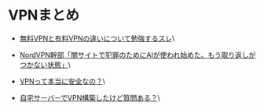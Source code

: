 # VPNまとめ

* [無料VPNと有料VPNの違いについて勉強するスレ](https://kininaru-shufu.com/%E7%84%A1%E6%96%99vpn%E3%81%A8%E6%9C%89%E6%96%99vpn%E3%81%AE%E9%81%95%E3%81%84%E3%81%AB%E3%81%A4%E3%81%84%E3%81%A6%E5%8B%89%E5%BC%B7%E3%81%99%E3%82%8B%E3%82%B9%E3%83%AC/)\

* [NordVPN幹部「闇サイトで犯罪のためにAIが使われ始めた。もう取り返しがつかない状態」](https://kininaru-shufu.com/nordvpn%E5%B9%B9%E9%83%A8%E3%80%8C%E9%97%87%E3%82%B5%E3%82%A4%E3%83%88%E3%81%A7%E7%8A%AF%E7%BD%AA%E3%81%AE%E3%81%9F%E3%82%81%E3%81%ABai%E3%81%8C%E4%BD%BF%E3%82%8F%E3%82%8C%E5%A7%8B%E3%82%81%E3%81%9F/)\

* [VPNって本当に安全なの？](https://kininaru-shufu.com/vpn%E3%81%A3%E3%81%A6%E6%9C%AC%E5%BD%93%E3%81%AB%E5%AE%89%E5%85%A8%E3%81%AA%E3%81%AE%EF%BC%9F/)\

* [自宅サーバーでVPN構築したけど質問ある？](https://kininaru-shufu.com/%E8%87%AA%E5%AE%85%E3%82%B5%E3%83%BC%E3%83%90%E3%83%BC%E3%81%A7vpn%E6%A7%8B%E7%AF%89%E3%81%97%E3%81%9F%E3%81%91%E3%81%A9%E8%B3%AA%E5%95%8F%E3%81%82%E3%82%8B%EF%BC%9F/)\
